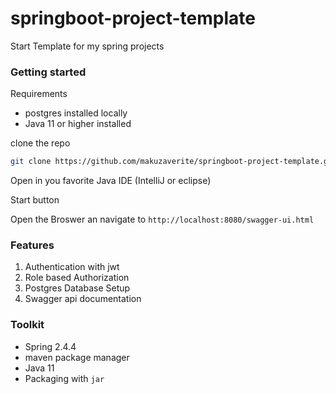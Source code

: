 # springboot-project-template
Start Template for my spring projects



### Getting started


Requirements

- postgres installed locally
- Java 11 or higher installed

clone the repo

```bash
git clone https://github.com/makuzaverite/springboot-project-template.git
```

Open in you favorite Java IDE (IntelliJ or eclipse)

Start button

Open the Broswer an navigate to `http://localhost:8080/swagger-ui.html`

### Features

1. Authentication with jwt
2. Role based Authorization
3. Postgres Database Setup
4. Swagger api documentation



### Toolkit

- Spring 2.4.4
- maven package manager
- Java 11
- Packaging with `jar`
